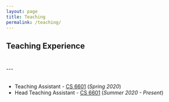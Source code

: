 ```yaml
---
layout: page
title: Teaching
permalink: /teaching/
---
```


## Teaching Experience <br><br>
--- <br><br>
  * Teaching Assistant - [CS 6601](https://omscs.gatech.edu/cs-6601-artificial-intelligence) (_Spring 2020_)
  * Head Teaching Assistant - [CS 6601](https://omscs.gatech.edu/cs-6601-artificial-intelligence) (_Summer 2020 - Present_)
